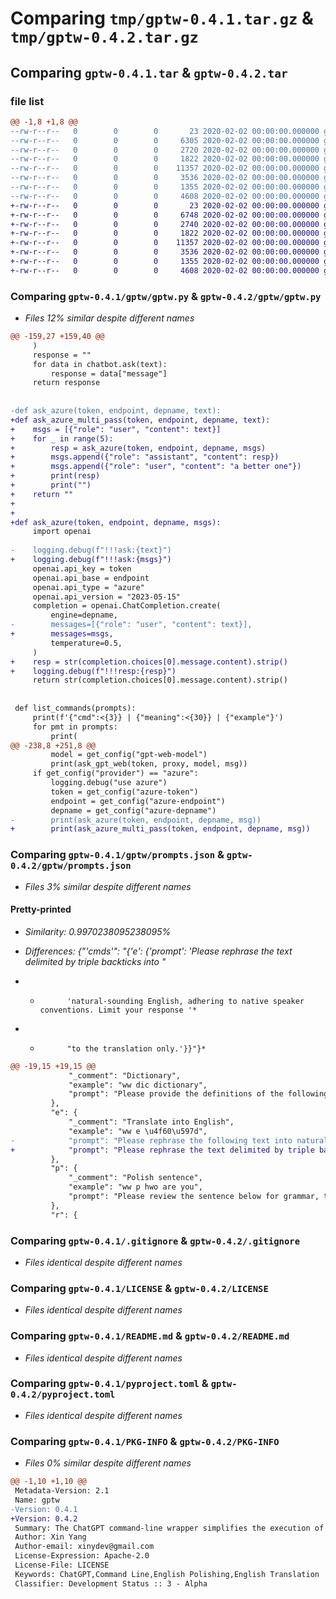 # Comparing `tmp/gptw-0.4.1.tar.gz` & `tmp/gptw-0.4.2.tar.gz`

## Comparing `gptw-0.4.1.tar` & `gptw-0.4.2.tar`

### file list

```diff
@@ -1,8 +1,8 @@
--rw-r--r--   0        0        0       23 2020-02-02 00:00:00.000000 gptw-0.4.1/gptw/__init__.py
--rw-r--r--   0        0        0     6305 2020-02-02 00:00:00.000000 gptw-0.4.1/gptw/gptw.py
--rw-r--r--   0        0        0     2720 2020-02-02 00:00:00.000000 gptw-0.4.1/gptw/prompts.json
--rw-r--r--   0        0        0     1822 2020-02-02 00:00:00.000000 gptw-0.4.1/.gitignore
--rw-r--r--   0        0        0    11357 2020-02-02 00:00:00.000000 gptw-0.4.1/LICENSE
--rw-r--r--   0        0        0     3536 2020-02-02 00:00:00.000000 gptw-0.4.1/README.md
--rw-r--r--   0        0        0     1355 2020-02-02 00:00:00.000000 gptw-0.4.1/pyproject.toml
--rw-r--r--   0        0        0     4608 2020-02-02 00:00:00.000000 gptw-0.4.1/PKG-INFO
+-rw-r--r--   0        0        0       23 2020-02-02 00:00:00.000000 gptw-0.4.2/gptw/__init__.py
+-rw-r--r--   0        0        0     6748 2020-02-02 00:00:00.000000 gptw-0.4.2/gptw/gptw.py
+-rw-r--r--   0        0        0     2740 2020-02-02 00:00:00.000000 gptw-0.4.2/gptw/prompts.json
+-rw-r--r--   0        0        0     1822 2020-02-02 00:00:00.000000 gptw-0.4.2/.gitignore
+-rw-r--r--   0        0        0    11357 2020-02-02 00:00:00.000000 gptw-0.4.2/LICENSE
+-rw-r--r--   0        0        0     3536 2020-02-02 00:00:00.000000 gptw-0.4.2/README.md
+-rw-r--r--   0        0        0     1355 2020-02-02 00:00:00.000000 gptw-0.4.2/pyproject.toml
+-rw-r--r--   0        0        0     4608 2020-02-02 00:00:00.000000 gptw-0.4.2/PKG-INFO
```

### Comparing `gptw-0.4.1/gptw/gptw.py` & `gptw-0.4.2/gptw/gptw.py`

 * *Files 12% similar despite different names*

```diff
@@ -159,27 +159,40 @@
     )
     response = ""
     for data in chatbot.ask(text):
         response = data["message"]
     return response
 
 
-def ask_azure(token, endpoint, depname, text):
+def ask_azure_multi_pass(token, endpoint, depname, text):
+    msgs = [{"role": "user", "content": text}]
+    for _ in range(5):
+        resp = ask_azure(token, endpoint, depname, msgs)
+        msgs.append({"role": "assistant", "content": resp})
+        msgs.append({"role": "user", "content": "a better one"})
+        print(resp)
+        print("")
+    return ""
+
+
+def ask_azure(token, endpoint, depname, msgs):
     import openai
 
-    logging.debug(f"!!!ask:{text}")
+    logging.debug(f"!!!ask:{msgs}")
     openai.api_key = token
     openai.api_base = endpoint
     openai.api_type = "azure"
     openai.api_version = "2023-05-15"
     completion = openai.ChatCompletion.create(
         engine=depname,
-        messages=[{"role": "user", "content": text}],
+        messages=msgs,
         temperature=0.5,
     )
+    resp = str(completion.choices[0].message.content).strip()
+    logging.debug(f"!!!resp:{resp}")
     return str(completion.choices[0].message.content).strip()
 
 
 def list_commands(prompts):
     print(f'{"cmd":<{3}} | {"meaning":<{30}} | {"example"}')
     for pmt in prompts:
         print(
@@ -238,8 +251,8 @@
         model = get_config("gpt-web-model")
         print(ask_gpt_web(token, proxy, model, msg))
     if get_config("provider") == "azure":
         logging.debug("use azure")
         token = get_config("azure-token")
         endpoint = get_config("azure-endpoint")
         depname = get_config("azure-depname")
-        print(ask_azure(token, endpoint, depname, msg))
+        print(ask_azure_multi_pass(token, endpoint, depname, msg))
```

### Comparing `gptw-0.4.1/gptw/prompts.json` & `gptw-0.4.2/gptw/prompts.json`

 * *Files 3% similar despite different names*

#### Pretty-printed

 * *Similarity: 0.9970238095238095%*

 * *Differences: {"'cmds'": "{'e': {'prompt': 'Please rephrase the text delimited by triple backticks into "*

 * *           'natural-sounding English, adhering to native speaker conventions. Limit your response '*

 * *           "to the translation only.'}}"}*

```diff
@@ -19,15 +19,15 @@
             "_comment": "Dictionary",
             "example": "ww dic dictionary",
             "prompt": "Please provide the definitions of the following English words, including both English and Chinese explanations, an example sentence in English, and the correct pronunciation. Please also correct any spelling errors in the words. Please refrain from providing any additional output beyond the definitions."
         },
         "e": {
             "_comment": "Translate into English",
             "example": "ww e \u4f60\u597d",
-            "prompt": "Please rephrase the following text into natural-sounding English, adhering to native speaker conventions. Limit your response to the translation only."
+            "prompt": "Please rephrase the text delimited by triple backticks into natural-sounding English, adhering to native speaker conventions. Limit your response to the translation only."
         },
         "p": {
             "_comment": "Polish sentence",
             "example": "ww p hwo are you",
             "prompt": "Please review the sentence below for grammar, tense, word choice, and phrasing issues. Edit the sentence to make it sound natural and align with native speaker conventions. Provide a brief explanation for any changes made."
         },
         "r": {
```

### Comparing `gptw-0.4.1/.gitignore` & `gptw-0.4.2/.gitignore`

 * *Files identical despite different names*

### Comparing `gptw-0.4.1/LICENSE` & `gptw-0.4.2/LICENSE`

 * *Files identical despite different names*

### Comparing `gptw-0.4.1/README.md` & `gptw-0.4.2/README.md`

 * *Files identical despite different names*

### Comparing `gptw-0.4.1/pyproject.toml` & `gptw-0.4.2/pyproject.toml`

 * *Files identical despite different names*

### Comparing `gptw-0.4.1/PKG-INFO` & `gptw-0.4.2/PKG-INFO`

 * *Files 0% similar despite different names*

```diff
@@ -1,10 +1,10 @@
 Metadata-Version: 2.1
 Name: gptw
-Version: 0.4.1
+Version: 0.4.2
 Summary: The ChatGPT command-line wrapper simplifies the execution of predetermined tasks through ChatGPT.
 Author: Xin Yang
 Author-email: xinydev@gmail.com
 License-Expression: Apache-2.0
 License-File: LICENSE
 Keywords: ChatGPT,Command Line,English Polishing,English Translation
 Classifier: Development Status :: 3 - Alpha
```


